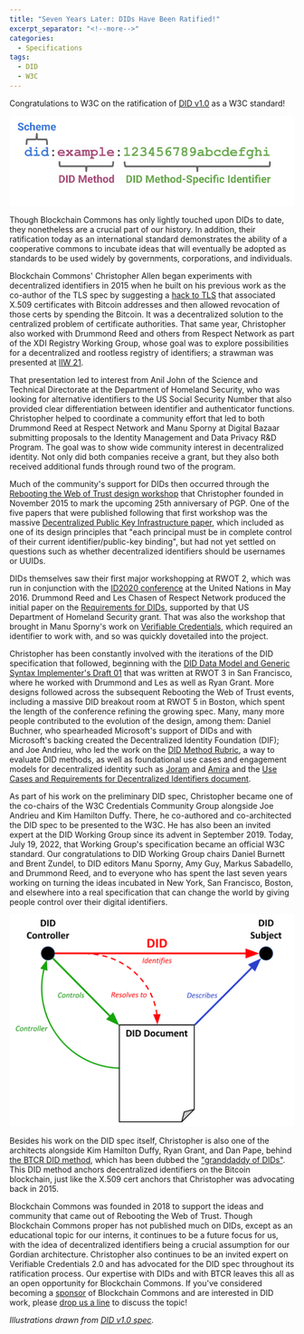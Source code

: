 ```yaml
---
title: "Seven Years Later: DIDs Have Been Ratified!"
excerpt_separator: "<!--more-->"
categories:
  - Specifications
tags:
  - DID
  - W3C
---
```

Congratulations to W3C on the ratification of [DID v1.0](https://www.w3.org/TR/did-core/) as a W3C standard!

![](/images/did-image-1.svg)

Though Blockchain Commons has only lightly touched upon DIDs to date, they nonetheless are a crucial part of our history. In addition, their ratification today as an international standard demonstrates the ability of a cooperative commons to incubate ideas that will eventually be adopted as standards to be used widely by governments, corporations, and individuals.

Blockchain Commons' Christopher Allen began experiments with decentralized identifiers in 2015 when he built on his previous work as the co-author of the TLS spec by suggesting a [hack to TLS](https://github.com/ChristopherA/revocable-self-signed-tls-certificates-hack) that associated X.509 certificates with Bitcoin addresses and then allowed revocation of those certs by spending the Bitcoin. It was a decentralized solution to the centralized problem of certificate authorities. That same year, Christopher also worked with Drummond Reed and others from Respect Network as part of the XDI Registry Working Group, whose goal was to explore possibilities for a decentralized and rootless registry of identifiers; a strawman was presented at [IIW 21](https://iiw.idcommons.net/A_Registry_Directory_~_based_on_BLOCKCHAIN_that_is_ROOTless_%26_NOT_Centralized).

That presentation led to interest from Anil John of the Science and Technical Directorate at the Department of Homeland Security, who was looking for alternative identifiers to the US Social Security Number that also provided clear differentiation between identifier and authenticator functions. Christopher helped to coordinate a community effort that led to both Drummond Reed at Respect Network and Manu Sporny at Digital Bazaar submitting proposals to the Identity Management and Data Privacy R&D Program. The goal was to show wide community interest in decentralized identity. Not only did both companies receive a grant, but they also both received additional funds through round two of the program.

Much of the community's support for DIDs then occurred through the [Rebooting the Web of Trust design workshop](https://www.weboftrust.info/) that Christopher founded in November 2015 to mark the upcoming 25th anniversary of PGP. One of the five papers that were published following that first workshop was the massive [Decentralized Public Key Infrastructure paper](https://github.com/WebOfTrustInfo/rwot1-sf/blob/master/final-documents/dpki.pdf), which included as one of its design principles that "each principal must be in complete control of their current identifier/public-key binding", but had not yet settled on questions such as whether decentralized identifiers should be usernames or UUIDs.

DIDs themselves saw their first major workshopping at RWOT 2, which was run in conjunction with the [ID2020 conference](https://medium.com/id2020/id2020-holds-inaugural-summit-at-the-united-nations-7112014add5e) at the United Nations in May 2016. Drummond Reed and Les Chasen of Respect Network produced the initial paper on the [Requirements for DIDs](https://github.com/WebOfTrustInfo/rwot2-id2020/blob/master/final-documents/requirements-for-dids.pdf), supported by that US Department of Homeland Security grant. That was also the workshop that brought in Manu Sporny's work on [Verifiable Credentials](https://www.w3.org/TR/vc-data-model/), which required an identifier to work with, and so was quickly dovetailed into the project.

Christopher has been constantly involved with the iterations of the DID specification that followed, beginning with the [DID Data Model and Generic Syntax Implementer's Draft 01](https://github.com/WebOfTrustInfo/rwot3-sf/blob/master/final-documents/did-implementer-draft-10.pdf) that was written at RWOT 3 in San Francisco, where he worked with Drummond and Les as well as Ryan Grant. More designs followed across the subsequent Rebooting the Web of Trust events, including a massive DID breakout room at RWOT 5 in Boston, which spent the length of the conference refining the growing spec. Many, many more people contributed to the evolution of the design, among them: Daniel Buchner, who spearheaded Microsoft's support of DIDs and with Microsoft's backing created the Decentralized Identity Foundation (DIF); and Joe Andrieu, who led the work on the [DID Method Rubric](https://www.w3.org/TR/did-rubric/), a way to evaluate DID methods, as well as foundational use cases and engagement models for decentralized identity such as [Joram](https://github.com/WebOfTrustInfo/rwot3-sf/blob/master/final-documents/joram-engagement-model.pdf) and [Amira](https://github.com/WebOfTrustInfo/rwot5-boston/blob/master/final-documents/amira.pdf) and the [Use Cases and Requirements for Decentralized Identifiers document](https://www.w3.org/TR/did-use-cases/).

As part of his work on the preliminary DID spec, Christopher became one of the co-chairs of the W3C Credentials Community Group alongside Joe Andrieu and Kim Hamilton Duffy. There, he co-authored and co-architected the DID spec to be presented to the W3C. He has also been an invited expert at the DID Working Group since its advent in September 2019. Today, July 19, 2022, that Working Group's specification became an official W3C standard. Our congratulations to DID Working Group chairs Daniel Burnett and Brent Zundel, to DID editors Manu Sporny, Amy Guy, Markus Sabadello, and Drummond Reed, and to everyone who has spent the last seven years working on turning the ideas incubated in New York, San Francisco, Boston, and elsewhere into a real specification that can change the world by giving people control over their digital identifiers.

![](/images/did-image-2.svg)

Besides his work on the DID spec itself, Christopher is also one of the architects alongside Kim Hamilton Duffy, Ryan Grant, and Dan Pape, behind [the BTCR DID method](https://w3c-ccg.github.io/didm-btcr/), which has been dubbed the ["granddaddy of DIDs"](https://the-rubric.castos.com/podcasts/23899/episodes/the-granddaddy-of-dids-didbtcr). This DID method anchors decentralized identifiers on the Bitcoin blockchain, just like the X.509 cert anchors that Christopher was advocating back in 2015. 

Blockchain Commons was founded in 2018 to support the ideas and community that came out of Rebooting the Web of Trust. Though Blockchain Commons proper has not published much on DIDs, except as an educational topic for our interns, it continues to be a future focus for us, with the idea of decentralized identifiers being a crucial assumption for our Gordian architecture. Christopher also continues to be an invited expert on Verifiable Credentials 2.0 and has advocated for the DID spec throughout its ratification process. Our expertise with DIDs and with BTCR leaves this all as an open opportunity for Blockchain Commons. If you've considered becoming a [sponsor](https://github.com/sponsors/BlockchainCommons) of Blockchain Commons and are interested in DID work, please [drop us a line](mailto:team@blockchaincommons.com) to discuss the topic!

_Illustrations drawn from [DID v1.0 spec](https://www.w3.org/TR/did-core/)._
